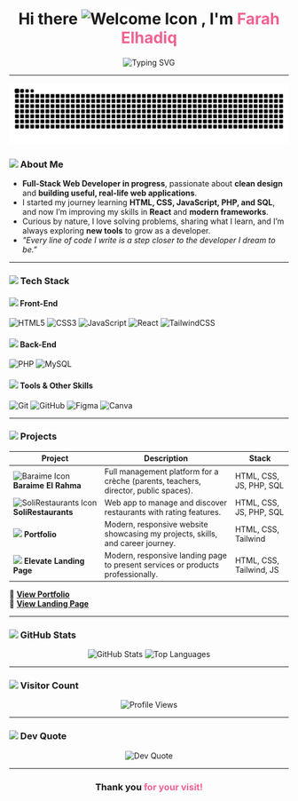 <h1 align="center">
  Hi there 
  <img src="https://cdn.simpleicons.org/handshake/f06292" width="28" alt="Welcome Icon" />
  , I'm <span style="color:#f06292;">Farah Elhadiq</span>
</h1>

<p align="center">
  <img src="https://readme-typing-svg.demolab.com?font=Fira+Code&size=24&pause=1000&color=f06292&center=true&vCenter=true&width=500&lines=Full+Stack+Web+Developer;Passionate+about+Design+%26+Coding;Creative+Problem+Solver" alt="Typing SVG" />
</p> 

---

<p align="center">
  <img src="https://raw.githubusercontent.com/VishwaGauravIn/VishwaGauravIn/output/github-contribution-grid-snake-dark.svg" alt="GitHub Contribution Snake" />
</p>

### <img src="https://cdn.simpleicons.org/aboutdotme/000000" width="20"/> About Me

- **Full‑Stack Web Developer in progress**, passionate about **clean design** and **building useful, real‑life web applications**.  
- I started my journey learning **HTML, CSS, JavaScript, PHP, and SQL**, and now I’m improving my skills in **React** and **modern frameworks**.  
- Curious by nature, I love solving problems, sharing what I learn, and I’m always exploring **new tools** to grow as a developer.  
- *"Every line of code I write is a step closer to the developer I dream to be."*

---
### <img src="https://cdn.simpleicons.org/html5/f06292" width="20"/> Tech Stack  

#### <img src="https://cdn.simpleicons.org/frontendmentor/38B2AC" width="18"/> **Front-End**  
![HTML5](https://img.shields.io/badge/HTML5-E34F26?logo=html5&style=for-the-badge&logoColor=white)
![CSS3](https://img.shields.io/badge/CSS3-1572B6?logo=css3&style=for-the-badge&logoColor=white)
![JavaScript](https://img.shields.io/badge/JavaScript-F7DF1E?logo=javascript&style=for-the-badge&logoColor=black)
![React](https://img.shields.io/badge/React-61DAFB?logo=react&style=for-the-badge&logoColor=black)
![TailwindCSS](https://img.shields.io/badge/TailwindCSS-38B2AC?logo=tailwind-css&style=for-the-badge&logoColor=white)

#### <img src="https://cdn.simpleicons.org/servers/777BB4" width="18"/> **Back-End**  
![PHP](https://img.shields.io/badge/PHP-777BB4?logo=php&style=for-the-badge&logoColor=white)
![MySQL](https://img.shields.io/badge/MySQL-4479A1?logo=mysql&style=for-the-badge&logoColor=white)

#### <img src="https://cdn.simpleicons.org/toolbox/F05032" width="18"/> **Tools & Other Skills**  
![Git](https://img.shields.io/badge/Git-F05032?logo=git&style=for-the-badge&logoColor=white)
![GitHub](https://img.shields.io/badge/GitHub-181717?logo=github&style=for-the-badge)
![Figma](https://img.shields.io/badge/Figma-F24E1E?logo=figma&style=for-the-badge)
![Canva](https://img.shields.io/badge/Canva-00C4CC?logo=canva&style=for-the-badge)

---

### <img src="https://cdn-icons-png.flaticon.com/512/25/25694.png" width="20"/> Projects

| Project | Description | Stack |
|--------|-------------|--------|
| <img src="https://cdn-icons-png.flaticon.com/512/3043/3043316.png" width="22" alt="Baraime Icon" /> **Baraime El Rahma** | Full management platform for a crèche (parents, teachers, director, public spaces). | HTML, CSS, JS, PHP, SQL |
| <img src="https://cdn-icons-png.flaticon.com/512/1046/1046784.png" width="22" alt="SoliRestaurants Icon" /> **SoliRestaurants** | Web app to manage and discover restaurants with rating features. | HTML, CSS, JS, PHP, SQL |
| <img src="https://cdn.simpleicons.org/webflow/4353FF" width="22"/> **Portfolio** | Modern, responsive website showcasing my projects, skills, and career journey. | HTML, CSS, Tailwind |
| <img src="https://cdn.simpleicons.org/rocket/FF6F00" width="22"/> **Elevate Landing Page** | Modern, responsive landing page to present services or products professionally. | HTML, CSS, Tailwind, JS |

🔗 [**View Portfolio**](https://portfoliofarahelhadiq.netlify.app/)  
🔗 [**View Landing Page**](https://elevate-landing-page.netlify.app/)

---

### <img src="https://cdn.simpleicons.org/github/181717" width="20"/> GitHub Stats

<p align="center">
  <img src="https://github-readme-stats.vercel.app/api?username=Farahelhadiq&show_icons=true&theme=radical" alt="GitHub Stats" />
  <img src="https://github-readme-stats.vercel.app/api/top-langs/?username=Farahelhadiq&layout=compact&theme=radical" alt="Top Languages" />
</p>

---

### <img src="https://cdn.simpleicons.org/googleanalytics/F4B400" width="20"/> Visitor Count

<p align="center">
  <img src="https://komarev.com/ghpvc/?username=Farahelhadiq&style=flat-square&color=brightgreen" alt="Profile Views" />
</p>

---

### <img src="https://cdn-icons-png.flaticon.com/512/3063/3063821.png" width="20"/> Dev Quote

<p align="center">
  <img src="https://quotes-github-readme.vercel.app/api?type=vertical&theme=light" alt="Dev Quote" />
</p>

---

<h3 align="center">
  Thank you <span style="color:#f06292;">for your visit!</span>
</h3>
